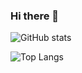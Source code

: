 ### Hi there 👋


![GitHub stats](https://github-readme-stats.vercel.app/api?username=Hyunmin-jasper-Cho&show_icons=true&theme=tokyonight)

![Top Langs](https://github-readme-stats.vercel.app/api/top-langs/?username=Hyunmin-jasper-Cho&theme=tokyonight)

<!--
**Hyunmin-jasper-Cho/Hyunmin-jasper-Cho** is a ✨ _special_ ✨ repository because its `README.md` (this file) appears on your GitHub profile.

Here are some ideas to get you started:

- 🔭 I’m currently working on ...
- 🌱 I’m currently learning ...
- 👯 I’m looking to collaborate on ...
- 🤔 I’m looking for help with ...
- 💬 Ask me about ...
- 📫 How to reach me: ...
- 😄 Pronouns: ...
- ⚡ Fun fact: ...
-->
